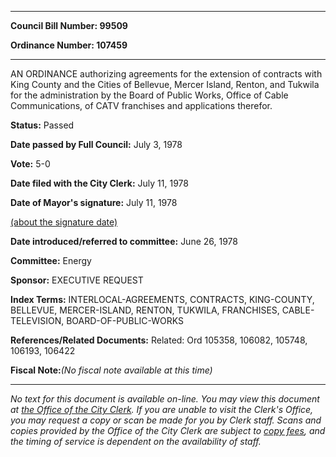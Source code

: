 

********

**Council Bill Number: 99509**
   
**Ordinance Number: 107459**
********

 AN ORDINANCE authorizing agreements for the extension of contracts with King County and the Cities of Bellevue, Mercer Island, Renton, and Tukwila for the administration by the Board of Public Works, Office of Cable Communications, of CATV franchises and applications therefor.

**Status:** Passed
   
**Date passed by Full Council:** July 3, 1978
   
**Vote:** 5-0
   
**Date filed with the City Clerk:** July 11, 1978
   
**Date of Mayor's signature:** July 11, 1978
   
[(about the signature date)](/~public/approvaldate.htm)
   
   
   
**Date introduced/referred to committee:** June 26, 1978
   
**Committee:** Energy
   
**Sponsor:** EXECUTIVE REQUEST
   
   
**Index Terms:** INTERLOCAL-AGREEMENTS, CONTRACTS, KING-COUNTY, BELLEVUE, MERCER-ISLAND, RENTON, TUKWILA, FRANCHISES, CABLE-TELEVISION, BOARD-OF-PUBLIC-WORKS

**References/Related Documents:** Related: Ord 105358, 106082, 105748, 106193, 106422

**Fiscal Note:**_(No fiscal note available at this time)_
********

_No text for this document is available on-line. You may view this document at [the Office of the City Clerk](http://www.seattle.gov/leg/clerk/contactUs.htm). If you are unable to visit the Clerk's Office, you may request a copy or scan be made for you by Clerk staff. Scans and copies provided by the Office of the City Clerk are subject to [copy fees](http://clerk.seattle.gov/~public/clerkfees.htm), and the timing of service is dependent on the availability of staff._


